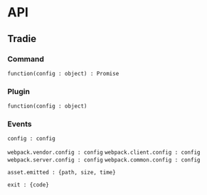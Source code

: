 # API

## Tradie

### Command

`function(config : object) : Promise`

### Plugin

`function(config : object)`

### Events

`config : config`

`webpack.vendor.config : config`
`webpack.client.config : config`
`webpack.server.config : config`
`webpack.common.config : config`

`asset.emitted : {path, size, time}`

`exit : {code}`